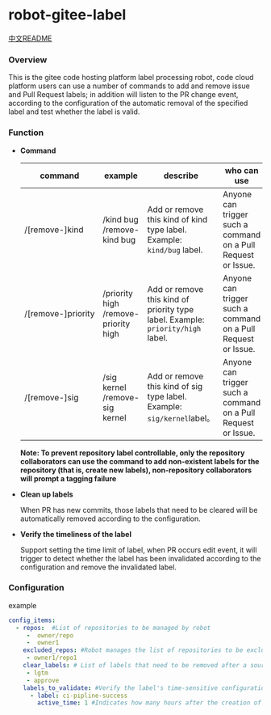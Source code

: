 # robot-gitee-label
[中文README](README_zh_CN.md)

### Overview

This is the gitee code hosting platform label processing robot, code cloud platform users can use a number of commands to add and remove issue and Pull Request labels; in addition will listen to the PR change event, according to the configuration of the automatic removal of the specified label and test whether the label is valid.

### Function

- **Command**

  | command            | example                                  | describe                                                     | who can use                                                  |
  | ------------------ | ---------------------------------------- | ------------------------------------------------------------ | ------------------------------------------------------------ |
  | /[remove-]kind     | /kind bug<br/>/remove-kind bug           | Add or remove this kind of kind type label. Example: `kind/bug` label. | Anyone can trigger such a command on a Pull Request or Issue. |
  | /[remove-]priority | /priority high<br/>/remove-priority high | Add or remove this kind of priority type label. Example: `priority/high` label. | Anyone can trigger such a command on a Pull Request or Issue. |
  | /[remove-]sig      | /sig kernel<br/>/remove-sig kernel       | Add or remove this kind of sig type label. Example: `sig/kernel`label。 | Anyone can trigger such a command on a Pull Request or Issue. |

  **Note: To prevent repository label controllable, only the repository collaborators can use the command to add non-existent labels for the repository (that is, create new labels), non-repository collaborators will prompt a tagging failure**

- **Clean up labels**

  When PR has new commits, those labels that need to be cleared will be automatically removed according to the configuration.

- **Verify the timeliness of the label**

  Support setting the time limit of label, when PR occurs edit event, it will trigger to detect whether the label has been invalidated according to the configuration and remove the invalidated label.

### Configuration

example

````yaml
config_items:
  - repos:  #List of repositories to be managed by robot
     -  owner/repo
     -  owner1
    excluded_repos: #Robot manages the list of repositories to be excluded
     - owner1/repo1
    clear_labels: # List of labels that need to be removed after a source branch changed event
     - lgtm
     - approve
    labels_to_validate: #Verify the label's time-sensitive configuration
      - label: ci-pipline-success
        active_time: 1 #Indicates how many hours after the creation of the label to expire
````


